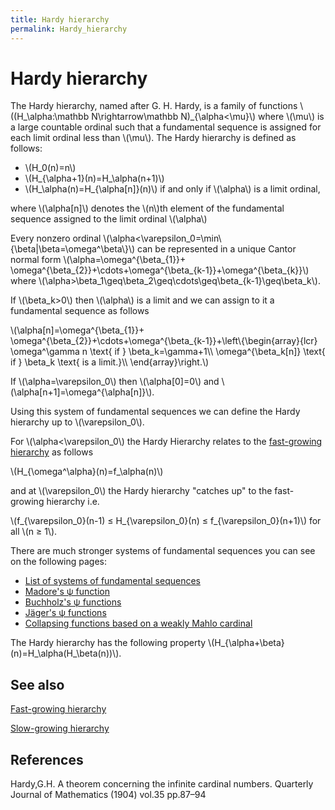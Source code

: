 ```yaml
---
title: Hardy hierarchy
permalink: Hardy_hierarchy
---
```

# Hardy hierarchy











The Hardy hierarchy, named after G. H. Hardy, is a family of functions
\\((H\_\\alpha:\\mathbb N\\rightarrow\\mathbb N)\_{\\alpha&lt;\\mu}\\)
where \\(\\mu\\) is a large countable ordinal such that a fundamental
sequence is assigned for each limit ordinal less than \\(\\mu\\). The
Hardy hierarchy is defined as follows:

-   \\(H\_0(n)=n\\)
-   \\(H\_{\\alpha+1}(n)=H\_\\alpha(n+1)\\)
-   \\(H\_\\alpha(n)=H\_{\\alpha\[n\]}(n)\\) if and only if
    \\(\\alpha\\) is a limit ordinal,

where \\(\\alpha\[n\]\\) denotes the \\(n\\)th element of the
fundamental sequence assigned to the limit ordinal \\(\\alpha\\)

Every nonzero ordinal
\\(\\alpha&lt;\\varepsilon\_0=\\min\\{\\beta\|\\beta=\\omega^\\beta\\}\\)
can be represented in a unique Cantor normal form
\\(\\alpha=\\omega^{\\beta\_{1}}+
\\omega^{\\beta\_{2}}+\\cdots+\\omega^{\\beta\_{k-1}}+\\omega^{\\beta\_{k}}\\)
where
\\(\\alpha&gt;\\beta\_1\\geq\\beta\_2\\geq\\cdots\\geq\\beta\_{k-1}\\geq\\beta\_k\\).

If \\(\\beta\_k&gt;0\\) then \\(\\alpha\\) is a limit and we can assign
to it a fundamental sequence as follows

\\(\\alpha\[n\]=\\omega^{\\beta\_{1}}+
\\omega^{\\beta\_{2}}+\\cdots+\\omega^{\\beta\_{k-1}}+\\left\\{\\begin{array}{lcr}
\\omega^\\gamma n \\text{ if } \\beta\_k=\\gamma+1\\\\
\\omega^{\\beta\_k\[n\]} \\text{ if } \\beta\_k \\text{ is a limit.}\\\\
\\end{array}\\right.\\)

  
If \\(\\alpha=\\varepsilon\_0\\) then \\(\\alpha\[0\]=0\\) and
\\(\\alpha\[n+1\]=\\omega^{\\alpha\[n\]}\\).

Using this system of fundamental sequences we can define the Hardy
hierarchy up to \\(\\varepsilon\_0\\).

For \\(\\alpha&lt;\\varepsilon\_0\\) the Hardy Hierarchy relates to the
[fast-growing
hierarchy](Fast-growing_hierarchy "Fast-growing hierarchy")
as follows

\\(H\_{\\omega^\\alpha}(n)=f\_\\alpha(n)\\)

and at \\(\\varepsilon\_0\\) the Hardy hierarchy "catches up" to the
fast-growing hierarchy i.e.

\\(f\_{\\varepsilon\_0}(n-1) ≤ H\_{\\varepsilon\_0}(n) ≤
f\_{\\varepsilon\_0}(n+1)\\) for all \\(n ≥ 1\\).

There are much stronger systems of fundamental sequences you can see on
the following pages:

-   <a href="http://googology.wikia.com/wiki/List_of_systems_of_fundamental_sequences" class="external text">List of systems of fundamental sequences</a>
-   [Madore's ψ
    function](Madore%27s_%CF%88_function "Madore's ψ function")
-   [Buchholz's ψ
    functions](Buchholz%27s_%CF%88_functions "Buchholz's ψ functions")
-   [Jäger's ψ
    functions](J%C3%A4ger%27s_collapsing_functions_and_%CF%81-inaccessible_ordinals "Jäger's collapsing functions and ρ-inaccessible ordinals")
-   [Collapsing functions based on a weakly Mahlo
    cardinal](User_blog:Denis_Maksudov/Ordinal_functions_collapsing_the_least_weakly_Mahlo_cardinal;_a_system_of_fundamental_sequences "User blog:Denis Maksudov/Ordinal functions collapsing the least weakly Mahlo cardinal; a system of fundamental sequences")

The Hardy hierarchy has the following property
\\(H\_{\\alpha+\\beta}(n)=H\_\\alpha(H\_\\beta(n))\\).

## See also

[Fast-growing
hierarchy](Fast-growing_hierarchy "Fast-growing hierarchy")

[Slow-growing
hierarchy](Slow-growing_hierarchy "Slow-growing hierarchy")

## References

Hardy,G.H. A theorem concerning the infinite cardinal numbers. Quarterly
Journal of Mathematics (1904) vol.35 pp.87–94


